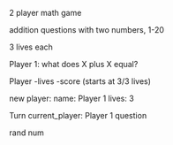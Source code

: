 2 player math game

addition questions with two numbers, 1-20

3 lives each

Player 1: what does X plus X equal?


Player
-lives
-score (starts at 3/3 lives)

new player:
name: Player 1
lives: 3


Turn
current_player: Player 1
question

rand num
